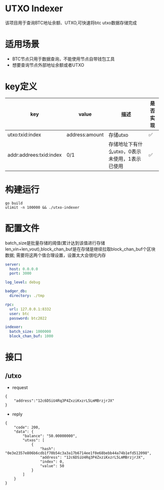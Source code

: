 # UTXO Indexer
该项目用于查询BTC地址余额、UTXO,可快速将btc utxo数据存储完成

# 适用场景
- BTC节点只用于数据查询，不能使用节点自带钱包工具
- 想要查询节点外部地址余额或者UTXO


# key定义

| key                     | value          | 描述                         | 是否实现|
|-------------------------|----------------|----------------------------| ---|
| utxo:txid:index         | address:amount | 存储utxo                     |✅|
| addr:addrees:txid:index | 0/1            | 存储地址下有什么utxo，0表示未使用，1表示已使用 |✅|

# 构建运行
```
go build
ulimit -n 100000 && ./utxo-indexer
```

# 配置文件
batch_size是批量存储的阈值(累计达到该值进行存储 len_vin+len_vout),block_chan_buf是在存储是继续拉取block_chan_buf个区块数据;
需要将这两个值合理设置，设置太大会很吃内存
```yaml
server:
  host: 0.0.0.0
  port: 3000

log_level: debug

badger_db:
  directory: ./tmp

rpc:
  url: 127.0.0.1:8332
  user: btc
  password: btc2022

indexer:
  batch_size: 1000000
  block_chan_buf: 1000

```


# 接口
## /utxo 
- request
```
{
    "address":"12c6DSiU4Rq3P4ZxziKxzrL5LmMBrzjrJX"
}
```
- reply
```
{
    "code": 200,
    "data": {
        "balance": "50.00000000",
        "utxos": [
            {
                "hash": "0e3e2357e806b6cdb1f70b54c3a3a17b6714ee1f0e68bebb44a74b1efd512098",
                "address": "12c6DSiU4Rq3P4ZxziKxzrL5LmMBrzjrJX",
                "index": 0,
                "value": 50
            }
        ]
    }
}
```